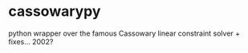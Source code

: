 cassowarypy
===========

python wrapper over the famous Cassowary linear constraint solver + fixes... 2002?